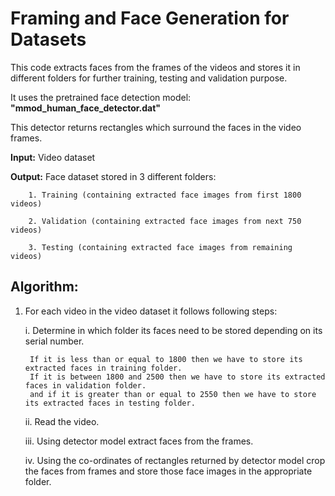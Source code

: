 # Framing and Face Generation for Datasets 
This code extracts faces from the frames of the videos and stores it in different folders for further training, testing and validation purpose.

It uses the pretrained face detection model: **"mmod_human_face_detector.dat"**

This detector returns rectangles which surround the faces in the video frames.

**Input:** Video dataset

**Output:** Face dataset stored in 3 different folders:

        1. Training (containing extracted face images from first 1800 videos)
        
        2. Validation (containing extracted face images from next 750 videos)
        
        3. Testing (containing extracted face images from remaining videos)

## Algorithm:
1. For each video in the video dataset it follows following steps:
  
    i. Determine in which folder its faces need to be stored depending on its serial number.
     
        If it is less than or equal to 1800 then we have to store its extracted faces in training folder.
        If it is between 1800 and 2500 then we have to store its extracted faces in validation folder.
        and if it is greater than or equal to 2550 then we have to store its extracted faces in testing folder.
        
    ii. Read the video.
    
    iii. Using detector model extract faces from the frames.
    
    iv. Using the co-ordinates of rectangles returned by detector model crop the faces from frames and store those face images in the appropriate folder.
  
